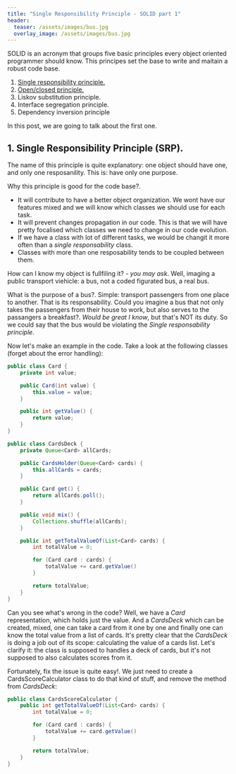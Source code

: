 ```yaml
---
title: "Single Responsibility Principle - SOLID part 1"
header:
  teaser: /assets/images/bus.jpg
  overlay_image: /assets/images/bus.jpg
---
```


SOLID is an acronym that groups five basic principles every object oriented programmer should know. This principes set the base to write and maitain a robust code base.

1. [Single responsibility principle.](2018-04-30-SOLID-S.md)
2. [Open/closed principle.](2018-05-03-SOLID-O.md)
3. Liskov substitution principle.
4. Interface segregation principle.
5. Dependency inversion principle

In this post, we are going to talk about the first one.

## 1. Single Responsibility Principle (SRP).

The name of this principle is quite explanatory: one object should have one, and only one resposanility. This is: have only one purpose.

Why this principle is good for the code base?. 
- It will contribute to have a better object organization. We wont have our features mixed and we will know which classes we should use for each task. 
- It will prevent changes propagation in our code. This is that we will have pretty focalised which classes we need to change in our code evolution.
- If we have a class with lot of different tasks, we would be changit it more often than a _single responsability_ class.
- Classes with more than one resposability tends to be coupled between them.

How can I know my object is fullfiling it? - _you may ask_. 
Well, imaging a public transport viehicle: a bus, not a coded figurated bus, a real bus. 

What is the purpose of a bus?. Simple: transport passengers from one place to another. That is its responsability. 
Could you imagine a bus that not only takes the passengers from their house to work, but also serves to the passangers a breakfast?. _Would be great I know_, but that's NOT its duty. So we could say that the bus would be violating the _Single responsability principle_.

Now let's make an example in the code. Take a look at the following classes (forget about the error handling):

```java
public class Card {
	private int value;

	public Card(int value) {
		this.value = value;
	}

	public int getValue() {
		return value;
	}
}
```

```java
public class CardsDeck {
	private Queue<Card> allCards;

	public CardsHolder(Queue<Card> cards) {
		this.allCards = cards;
	}

	public Card get() {
		return allCards.poll();
	}

	public void mix() {
		Collections.shuffle(allCards);
	}

	public int getTotalValueOf(List<Card> cards) {
		int totalValue = 0;

		for (Card card : cards) {
			totalValue += card.getValue()
		}

		return totalValue;
	}
}
```

Can you see what's wrong in the code?
Well, we have a _Card_ representation, which holds just the value. And a _CardsDeck_ which can be created, mixed, one can take a card from it one by one and finally one can know the total value from a list of cards.
It's pretty clear that the _CardsDeck_ is doing a job out of its scope: calculating the value of a cards list. Let's clarify it: the class is supposed to handles a deck of cards, but it's not supposed to also calculates scores from it.

Fortunately, fix the issue is quite easy!. We just need to create a CardsScoreCalculator class to do that kind of stuff, and remove the method from _CardsDeck_:

```java
public class CardsScoreCalculator {
	public int getTotalValueOf(List<Card> cards) {
		int totalValue = 0;

		for (Card card : cards) {
			totalValue += card.getValue()
		}

		return totalValue;
	}
}
```
